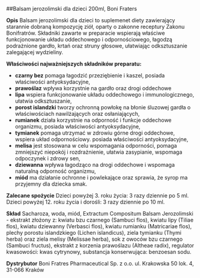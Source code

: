 ##Balsam jerozolimski dla dzieci 200ml, Boni Fraters

**Opis** Balsam jerozolimski dla dzieci to suplemenet diety zawierający starannie dobraną kompozycję ziół, oparty o zakonne receptury Zakonu Bonifratrów. Składniki zawarte w preparacie wspierają właściwe funkcjonowanie układu oddechowego i odpornościowego, łagodzą podrażnione gardło, krtań oraz struny głosowe, ułatwiając odksztuszanie zalegającej wydzieliny. 

**Właściwości najważniejszych składników preparatu:**

- **czarny bez** pomaga łagodzić przeziębienie i kaszel, posiada właściwości antyoksydacyjne,
- **prawoślaz** wpływa korzystnie na gardło oraz drogi oddechowe
- **lipa** wspiera funkcjonowanie układu oddechowego  i immunologicznego,  ułatwia odksztuszanie,
- **porost islandzki** tworzy ochronną powłokę na błonie śluzowej gardła o właściwościach nawilżających oraz osłaniających,
- **rumianek** działa korzystnie na odporność i funkcje oddechowe organizmu, posiada właściwości antyoksydacyjne, 
- **tymianek** pomaga utrzymać w zdrowiu górne drogi oddechowe, wspiera układ odpornościowy. posiada właściwości antyoksydacyjne,
- **melisa** jest stosowana w celu wspomagania odporności, pomaga zmniejszyć niepokój i rozdrażnienie, ułatwia zasypianie, wspomaga odpoczynek i zdrowy sen,
- **dziewanna** wpływa łagodząco na drogi oddechowe i wspomaga naturalną odporność organizmu,
- **miód** ma działanie ochronne i powlekające oraz sprawia, że syrop ma przyjemny dla dziecka smak.

**Zalecane spożycie** Dzieci powyżej 3. roku życia: 3 razy dziennie po 5 ml. Dzieci powyżej 12. roku życia i dorośli: 3 razy dziennie po 10 ml.

**Skład** Sacharoza, woda,  miód, Extractum Compositum Balsam Jerozolimski - ekstrakt złożony z: kwiatu bzu czarnego (Sambuci flos), kwiatu lipy (Tiliae flos), kwiatu dziewanny (Verbasci flos), kwiatu rumianku (Matricariae flos), plechy porostu islandzkiego (Lichen islandicus), ziela tymianku (Thymi herba) oraz ziela melisy (Melissae herba), sok z owoców bzu czarnego (Sambuci fructus), ekstrakt z korzenia prawoślazu (Altheae radix), regulator kwasowości: kwas cytrynowy, substancja konserwująca: benzoesan sodu.

**Dystrybutor** Boni Fratres Pharmaceutical Sp. z o.o. 
ul. Krakowska 50 lok. 4, 31-066 Kraków